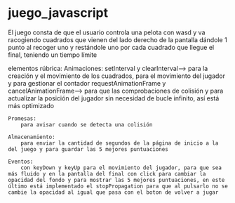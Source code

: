 # juego_javascript
El juego consta de que el usuario controla una pelota con wasd y va racogiendo cuadrados que vienen del lado derecho de la pantalla dándole 1 punto al recoger uno y restándole uno por cada cuadrado que llegue el final, teniendo un tiempo límite

elementos rúbrica:
    Animaciones:
        setInterval y clearInterval--> para la creación y el movimiento de los cuadrados, para el movimiento del jugador y para gestionar el contador
        requestAnimationFrame y cancelAnimationFrame--> para que las comprobaciones de colisión y para actualizar la posición del jugador sin necesidad de bucle infinito, así está más optimizado

    Promesas:
        para avisar cuando se detecta una colisión

    Almacenamiento:
        para enviar la cantidad de segundos de la página de inicio a la del juego y para guardar las 5 mejores puntuaciones

    Eventos:
        con keyDown y keyUp para el movimiento del jugador, para que sea más fluido y en la pantalla del final con click para cambiar la opacidad del fondo y para mostrar las 5 mejores puntuaciones, en este último está implementado el stopPropagation para que al pulsarlo no se cambie la opacidad al igual que pasa con el boton de volver a jugar